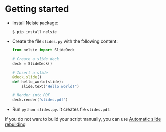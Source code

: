 # Getting started

* Install Nelsie package:
    ```commandline
    $ pip install nelsie
    ```

* Create the file `slides.py` with the following content:

    ```python
    from nelsie import SlideDeck

    # Create a slide deck
    deck = SlideDeck()

    # Insert a slide
    @deck.slide()
    def hello_world(slide):
        slide.text("Hello world!")

    # Render into PDF
    deck.render("slides.pdf")
    ```

* Run `python slides.py`. It creates file `slides.pdf`.

If you do not want to build your script manually, you can use [Automatic slide rebuilding](guide/watch.md)